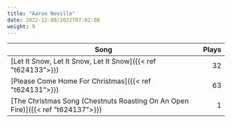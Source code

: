 ```yaml
---
title: "Aaron Neville"
date: 2022-12-08/2022T07:02:08
weight: 9
---
```




 Song | Plays 
----- | -----:
[Let It Snow, Let It Snow, Let It Snow]({{< ref "t624133">}}) | 32
[Please Come Home For Christmas]({{< ref "t624131">}}) | 63
[The Christmas Song (Chestnuts Roasting On An Open Fire)]({{< ref "t624137">}}) | 1
